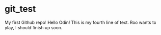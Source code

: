 # git_test
My first Github repo!
Hello Odin!
This is my fourth line of text.
Roo wants to play, I should finish up soon.